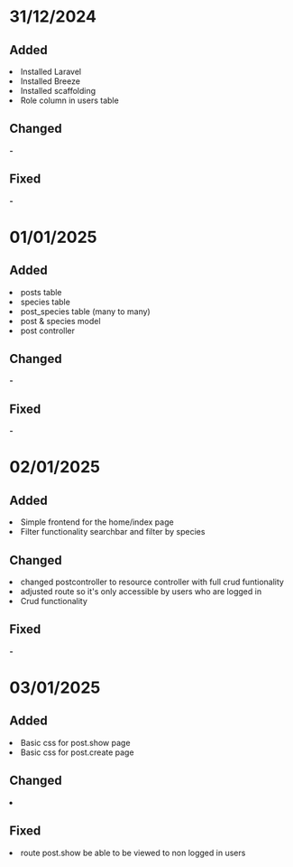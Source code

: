 <h1>31/12/2024</h1>

<h2>Added</h2>
<li>Installed Laravel</li>
<li>Installed Breeze</li>
<li>Installed scaffolding</li>
<li>Role column in users table</li>

<h2>Changed</h2>
<strong>-</strong>

<h2>Fixed</h2>
<strong>-</strong>

<h1>01/01/2025</h1>

<h2>Added</h2>
<li>posts table</li>
<li>species table</li>
<li>post_species table (many to many)</li>
<li>post & species model</li>
<li>post controller</li>

<h2>Changed</h2>
<strong>-</strong>

<h2>Fixed</h2>
<strong>-</strong>

<h1>02/01/2025</h1>

<h2>Added</h2>
<li>Simple frontend for the home/index page</li>
<li>Filter functionality searchbar and filter by species</li>


<h2>Changed</h2>
<li>changed postcontroller to resource controller with full crud funtionality</li>
<li>adjusted route so it's only accessible by users who are logged in</li>
<li>Crud functionality</li>

<h2>Fixed</h2>
<strong>-</strong>

<h1>03/01/2025</h1>

<h2>Added</h2>
<li>Basic css for post.show page</li>
<li>Basic css for post.create page</li>


<h2>Changed</h2>
<li></li>

<h2>Fixed</h2>
<li>route post.show be able to be viewed to non logged in users</li>
